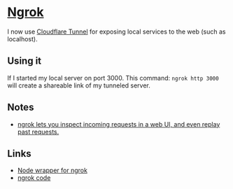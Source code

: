 # [Ngrok](https://ngrok.com/)

I now use [Cloudflare Tunnel](https://twitter.com/signalnerve/status/1449038210076655624) for exposing local services to the web (such as localhost).

## Using it

If I started my local server on port 3000. This command: `ngrok http 3000` will create a shareable link of my tunneled server.

## Notes

- [ngrok lets you inspect incoming requests in a web UI, and even replay past requests.](https://twitter.com/geoffreylitt/status/1379092674280579082)

## Links

- [Node wrapper for ngrok](https://github.com/bubenshchykov/ngrok)
- [ngrok code](https://github.com/inconshreveable/ngrok)
